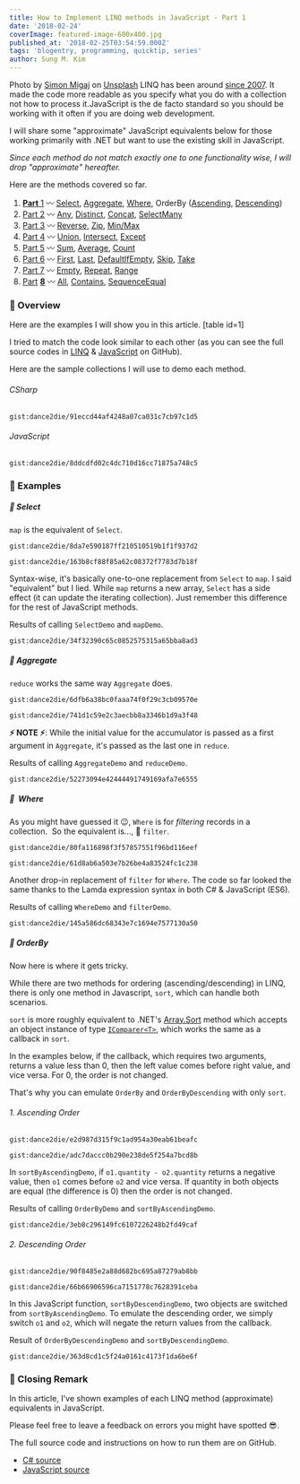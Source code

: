 ```yaml
---
title: How to Implement LINQ methods in JavaScript - Part 1
date: '2018-02-24'
coverImage: featured-image-600x400.jpg
published_at: '2018-02-25T03:54:59.000Z'
tags: 'blogentry, programming, quicktip, series'
author: Sung M. Kim
---
```


Photo by [Simon Migaj](https://unsplash.com/photos/sa7KClvDBpo?utm_source=unsplash&utm_medium=referral&utm_content=creditCopyText) on [Unsplash](https://unsplash.com/search/photos/map?utm_source=unsplash&utm_medium=referral&utm_content=creditCopyText) LINQ has been around [since 2007](https://msdn.microsoft.com/en-us/library/bb308959.aspx?f=255&MSPPError=-2147217396). It made the code more readable as you specify what you do with a collection not how to process it.JavaScript is the de facto standard so you should be working with it often if you are doing web development.

I will share some "approximate" JavaScript equivalents below for those working primarily with .NET but want to use the existing skill in JavaScript.

_Since each method do not match exactly one to one functionality wise, I will drop "approximate" hereafter._

Here are the methods covered so far.

1. [**Part** 1](https://www.slightedgecoder.com/2018/02/24/approximate-equivalent-linq-methods-javascript/) 〰️ [Select](https://www.slightedgecoder.com/2018/02/24/approximate-equivalent-linq-methods-javascript/#select), [Aggregate](https://www.slightedgemate-equivalent-linq-methods-javascript/#aggregate), [Where](https://www.slightedgecoder.com/2018/02/24/approximate-equivalent-linq-methods-javascript/#where), OrderBy ([Ascending](https://www.slightedgecoder.com/2018/02/24/approximate-equivalent-linq-methods-javascript/#orderByAscending), [Descending](https://www.slightedgecoder.com/2018/02/24/approximate-equivalent-linq-methods-javascript/#orderByDescending))
2. [Part 2](https://www.slightedgecoder.com/2018/03/03/approximate-equivalent-linq-methods-javascript-part-2/) 〰️ [Any](https://www.slightedgecoder.com/2018/03/03/approximate-equivalent-linq-methods-javascript-part-2/#any), [Distinct](https://www.slightedgecoder.com/2018/03/03/approximate-equivalent-linq-methods-javascript-part-2/#distinct), [Concat](https://www.slightedgecoder.com/2018/03/03/approximate-equivalent-linq-methods-javascript-part-2/#concat), [SelectMany](https://www.slightedgecoder.com/2018/03/03/approximate-equivalent-linq-methods-javascript-part-2/#selectmany)
3. [Part 3](https://www.slightedgecoder.com/2018/03/10/an-approximate-equivalent-of-linq-methods-in-javascript-part-3/) 〰️ [Reverse](https://www.slightedgecoder.com/2018/03/10/an-approximate-equivalent-of-linq-methods-in-javascript-part-3/#reverse), [Zip](https://www.slightedgecoder.com/2018/03/10/an-approximate-equivalent-of-linq-methods-in-javascript-part-3/#zip), [Min/Max](https://www.slightedgecoder.com/2018/03/10/an-approximate-equivalent-of-linq-methods-in-javascript-part-3/#minmax)
4. [Part 4](https://www.slightedgecoder.com/2018/03/21/an-approximate-equivalent-of-linq-methods-in-javascript-part-4/) 〰️ [Union](https://www.slightedgecoder.com/2018/03/21/an-approximate-equivalent-of-linq-methods-in-javascript-part-4/#union), [Intersect](https://www.slightedgecoder.com/2018/03/21/an-approximate-equivalent-of-linq-methods-in-javascript-part-4/#intersect), [Except](https://www.slightedgecoder.com/2018/03/21/an-approximate-equivalent-of-linq-methods-in-javascript-part-4/#except)
5. [Part 5](https://www.slightedgecoder.com/2018/03/31/an-approximate-equivalent-of-linq-methods-in-javascript-part-5/) 〰️ [Sum](https://www.slightedgecoder.com/2018/03/31/an-approximate-equivalent-of-linq-methods-in-javascript-part-5/#sum), [Average](https://www.slightedgecoder.com/2018/03/31/an-approximate-equivalent-of-linq-methods-in-javascript-part-5/#average), [Count](https://www.slightedgecoder.com/2018/03/31/an-approximate-equivalent-of-linq-methods-in-javascript-part-5/#count)
6. [Part 6](https://www.slightedgecoder.com/2018/04/14/an-approximate-equivalent-of-linq-methods-in-javascript-part-6/) 〰️ [First](https://www.slightedgecoder.com/2018/04/14/an-approximate-equivalent-of-linq-methods-in-javascript-part-6/#first), [Last](https://www.slightedgecoder.com/2018/04/14/an-approximate-equivalent-of-linq-methods-in-javascript-part-6/#last), [DefaultIfEmpty](https://www.slightedgecoder.com/2018/04/14/an-approximate-equivalent-of-linq-methods-in-javascript-part-6/#defaultIfEmpty), [Skip](https://www.slightedgecoder.com/2018/04/14/an-approximate-equivalent-of-linq-methods-in-javascript-part-6/#skip), [Take](https://www.slightedgecoder.com/2018/04/14/an-approximate-equivalent-of-linq-methods-in-javascript-part-6/#take)
7. [Part 7](https://www.slightedgecoder.com/2018/04/21/an-approximate-equivalent-of-linq-methods-in-javascript-part-7/) 〰️ [Empty](https://www.slightedgecoder.com/2018/04/21/an-approximate-equivalent-of-linq-methods-in-javascript-part-7#empty), [Repeat](https://www.slightedgecoder.com/2018/04/21/an-approximate-equivalent-of-linq-methods-in-javascript-part-7#repeat), [Range](https://www.slightedgecoder.com/2018/04/21/an-approximate-equivalent-of-linq-methods-in-javascript-part-7#range)
8. [Par](https://www.slightedgecoder.com/2018/04/28/how-to-implement-linq-methods-in-javascript-part-8/)[t](https://www.slightedgecoder.com/2018/04/28/how-to-implement-linq-methods-in-javascript-part-8/) **[8](https://www.slightedgecoder.com/2018/04/28/how-to-implement-linq-methods-in-javascript-part-8/)** 〰️ [All](#all), [Contains](#contains), [SequenceEqual](#sequenceEqual)

### 🔴 Overview

Here are the examples I will show you in this article. [table id=1]

I tried to match the code look similar to each other (as you can see the full source codes in [LINQ](https://github.com/dance2die/blog.LinqAndJavascript.CSharpDemo/blob/master/Program.cs) & [JavaScript](https://github.com/dance2die/blog.LinqAndJavascript.JavascriptDemo/blob/master/index.js) on GitHub).

Here are the sample collections I will use to demo each method.

###### CSharp

`gist:dance2die/91eccd44af4248a07ca031c7cb97c1d5`

###### JavaScript

`gist:dance2die/8ddcdfd02c4dc710d16cc71875a748c5`

### 🔴 Examples

##### 🔸 Select

`map` is the equivalent of `Select`.

`gist:dance2die/8da7e590187ff210510519b1f1f937d2`

`gist:dance2die/163b8cf88f85a62c08372f7783d7b18f`

Syntax-wise, it's basically one-to-one replacement from `Select` to `map`. I said "equivalent" but I lied. While `map` returns a new array, `Select` has a side effect (it can update the iterating collection). Just remember this difference for the rest of JavaScript methods.

Results of calling `SelectDemo` and `mapDemo`.

`gist:dance2die/34f32390c65c0852575315a65bba8ad3`

##### 🔸 Aggregate

`reduce` works the same way `Aggregate` does.

`gist:dance2die/6dfb6a38bc0faaa74f0f29c3cb09570e`

`gist:dance2die/741d1c59e2c3aecbb8a3346b1d9a3f48`

**⚡ NOTE ⚡**: While the initial value for the accumulator is passed as a first argument in `Aggregate`, it's passed as the last one in `reduce`.

Results of calling `AggregateDemo` and `reduceDemo`.

`gist:dance2die/52273094e42444491749169afa7e6555`

##### 🔸  Where

As you might have guessed it 😉, `Where` is for _filtering_ records in a collection.  So the equivalent is..., 🎉 `filter`.

`gist:dance2die/80fa116898f3f57857551f96bd116eef`

`gist:dance2die/61d8ab6a503e7b26be4a83524fc1c238`

Another drop-in replacement of `filter` for `Where`. The code so far looked the same thanks to the Lamda expression syntax in both C# & JavaScript (ES6).

Results of calling `WhereDemo` and `filterDemo`.

`gist:dance2die/145a586dc68343e7c1694e7577130a50`

##### 🔸 OrderBy

Now here is where it gets tricky.

While there are two methods for ordering (ascending/descending) in LINQ, there is only one method in Javascript, `sort`, which can handle both scenarios.

`sort` is more roughly equivalent to .NET's [Array.Sort](https://msdn.microsoft.com/en-us/library/bzw8611x%28v=vs.110%29.aspx?f=255&MSPPError=-2147217396) method which accepts an object instance of type [`IComparer<T>`](<https://msdn.microsoft.com/en-us/library/8ehhxeaf(v=vs.110).aspx>), which works the same as a callback in `sort`.

In the examples below, if the callback, which requires two arguments, returns a value less than 0, then the left value comes before right value, and vice versa. For 0, the order is not changed.

That's why you can emulate `OrderBy` and `OrderByDescending` with only `sort`.

###### 1. Ascending Order

`gist:dance2die/e2d987d315f9c1ad954a30eab61beafc`

`gist:dance2die/adc7daccc0b290e238de5f254a7bcd8b`

In `sortByAscendingDemo`, if `o1.quantity - o2.quantity` returns a negative value, then `o1` comes before `o2` and vice versa. If quantity in both objects are equal (the difference is 0) then the order is not changed.

Results of calling `OrderByDemo` and `sortByAscendingDemo`.

`gist:dance2die/3eb8c296149fc6107226248b2fd49caf`

###### 2. Descending Order

`gist:dance2die/90f8485e2a88d682bc695a87279ab8bb`

`gist:dance2die/66b66906596ca7151778c7628391ceba`

In this JavaScript function, `sortByDescendingDemo`, two objects are switched from `sortByAscendingDemo`. To emulate the descending order, we simply switch `o1` and `o2`, which will negate the return values from the callback.

Result of `OrderByDescendingDemo` and `sortByDescendingDemo`.

`gist:dance2die/363d8cd1c5f24a0161c4173f1da6be6f`

### 🔴 Closing Remark

In this article, I've shown examples of each LINQ method (approximate) equivalents in JavaScript.

Please feel free to leave a feedback on errors you might have spotted 😎.

The full source code and instructions on how to run them are on GitHub.

- [C# source](https://github.com/dance2die/blog.LinqAndJavascript.CSharpDemo)
- [JavaScript source](https://github.com/dance2die/blog.LinqAndJavascript.JavascriptDemo)

